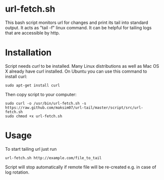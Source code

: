 url-fetch.sh
=========

  This bash script monitors url for changes and print its tail into standard output. It acts as "tail -f" linux command.
  It can be helpful for tailing logs that are accessible by http.

# Installation

  Script needs *curl* to be installed. Many Linux distributions as well as Mac OS X already have curl installed.
  On Ubuntu you can use this command to install curl:

`sudo apt-get install curl`

  Then copy script to your computer:

```
sudo curl -o /usr/bin/url-fetch.sh -s https://raw.github.com/maksim07/url-tail/master/script/src/url-fetch.sh
sudo chmod +x url-fetch.sh
```

# Usage

  To start tailing url just run

`url-fetch.sh http://example.com/file_to_tail`

  Script will stop automatically if remote file will be re-created e.g. in case of log rotation.
